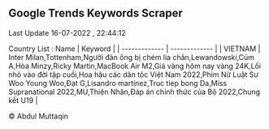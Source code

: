 

## Google Trends Keywords Scraper 
 
Last Update 16-07-2022 , 22:44:12

Country List :
 Name  | Keyword |
| ------------- | ------------- |
| VIETNAM | Inter Milan,Tottenham,Người đàn ông bị chém lìa chân,Lewandowski,Cúm A,Hòa Minzy,Ricky Martin,MacBook Air M2,Giá vàng hôm nay vàng 24K,Lối nhỏ vào đời tập cuối,Hoa hậu các dân tộc Việt Nam 2022,Phim Nữ Luật Sư Woo Young Woo,Đạt G,Lisandro martínez,Truc tiep bong Da,Miss Supranational 2022,MU,Thiện Nhân,Đáp án chính thức của Bộ 2022,Chung kết U19 |



© Abdul Muttaqin 
